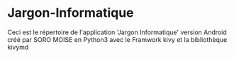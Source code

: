 # Jargon-Informatique

Ceci est le répertoire de l'application 'Jargon Informatique' version Android créé par SORO MOISE en Python3 avec le Framwork kivy et la bibliothèque kivymd
